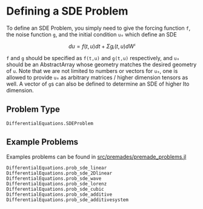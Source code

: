 # Defining a SDE Problem

To define an SDE Problem, you simply need to give the forcing function ``f``,
the noise function `g`, and the initial condition ``u₀`` which define an SDE

```math
du = f(t,u)dt + Σgᵢ(t,u)dWⁱ
```

`f` and `g` should be specified as `f(t,u)` and  `g(t,u)` respectively, and `u₀`
should be an AbstractArray whose geometry matches the desired geometry of `u`.
Note that we are not limited to numbers or vectors for `u₀`, one is allowed to
provide `u₀` as arbitrary matrices / higher dimension tensors as well. A vector
of `g`s can also be defined to determine an SDE of higher Ito dimension.

## Problem Type

```@docs
DifferentialEquations.SDEProblem
```

## Example Problems

Examples problems can be found in [src/premades/premade_problems.jl](https://github.com/JuliaDiffEq/DifferentialEquations.jl/blob/master/src/premades/premade_problems.jl)

```@docs
DifferentialEquations.prob_sde_linear
DifferentialEquations.prob_sde_2Dlinear
DifferentialEquations.prob_sde_wave
DifferentialEquations.prob_sde_lorenz
DifferentialEquations.prob_sde_cubic
DifferentialEquations.prob_sde_additive
DifferentialEquations.prob_sde_additivesystem
```
